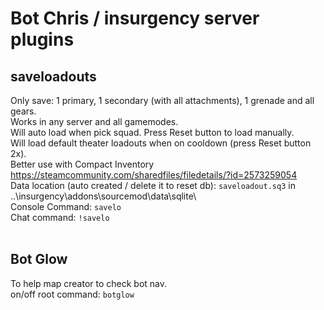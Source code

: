 # Bot Chris / insurgency server plugins

## saveloadouts
Only save: 1 primary, 1 secondary (with all attachments), 1 grenade and all gears.<br/>
Works in any server and all gamemodes.<br/>
Will auto load when pick squad. Press Reset button to load manually.<br/>
Will load default theater loadouts when on cooldown (press Reset button 2x).<br/>
Better use with Compact Inventory https://steamcommunity.com/sharedfiles/filedetails/?id=2573259054<br/>
Data location (auto created / delete it to reset db): `saveloadout.sq3` in ..\insurgency\addons\sourcemod\data\sqlite\ <br/>
Console Command: `savelo`<br/>
Chat command: `!savelo`<br/>
<br/>
## Bot Glow
To help map creator to check bot nav.<br/>
on/off root command: `botglow`<br/>
